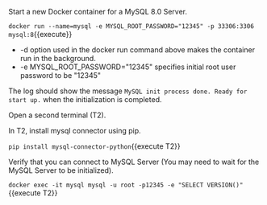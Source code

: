 Start a new Docker container for a MySQL 8.0 Server.

`docker run --name=mysql -e MYSQL_ROOT_PASSWORD="12345" -p 33306:3306  mysql:8`{{execute}}

* -d option used in the docker run command above makes the container run in the background.
* -e MYSQL_ROOT_PASSWORD="12345" specifies initial root user password to be "12345"


The log should show the message `MySQL init process done. Ready for start up.` when the initialization is completed.

Open a second terminal (T2).

In T2, install mysql connector  using pip.

`pip install mysql-connector-python`{{execute T2}}


Verify that you can connect to MySQL Server (You may need to wait for the MySQL Server to be initialized).

`docker exec -it mysql mysql -u root -p12345 -e "SELECT VERSION()"`{{execute T2}}
